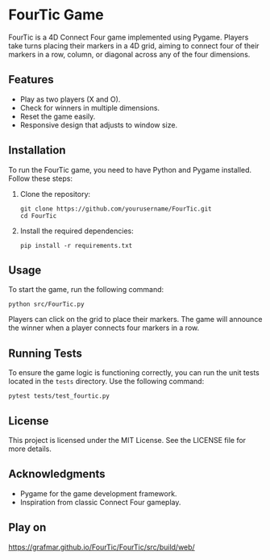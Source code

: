 # FourTic Game

FourTic is a 4D Connect Four game implemented using Pygame. Players take turns placing their markers in a 4D grid, aiming to connect four of their markers in a row, column, or diagonal across any of the four dimensions.

## Features

- Play as two players (X and O).
- Check for winners in multiple dimensions.
- Reset the game easily.
- Responsive design that adjusts to window size.

## Installation

To run the FourTic game, you need to have Python and Pygame installed. Follow these steps:

1. Clone the repository:
   ```
   git clone https://github.com/yourusername/FourTic.git
   cd FourTic
   ```

2. Install the required dependencies:
   ```
   pip install -r requirements.txt
   ```

## Usage

To start the game, run the following command:
```
python src/FourTic.py
```

Players can click on the grid to place their markers. The game will announce the winner when a player connects four markers in a row.

## Running Tests

To ensure the game logic is functioning correctly, you can run the unit tests located in the `tests` directory. Use the following command:
```
pytest tests/test_fourtic.py
```

## License

This project is licensed under the MIT License. See the LICENSE file for more details.

## Acknowledgments

- Pygame for the game development framework.
- Inspiration from classic Connect Four gameplay.


## Play on

https://grafmar.github.io/FourTic/FourTic/src/build/web/
